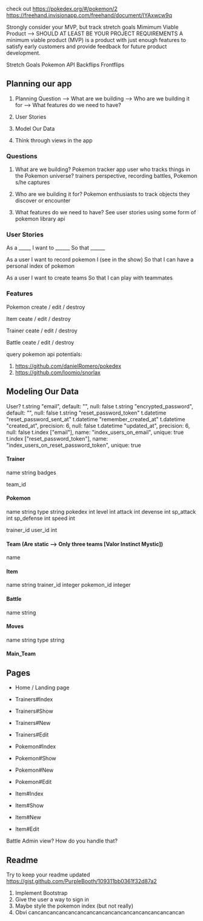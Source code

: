 check out https://pokedex.org/#/pokemon/2
https://freehand.invisionapp.com/freehand/document/IYAxwcw9q

Strongly consider your MVP, but track stretch goals
Mimimum Viable Product --> SHOULD AT LEAST BE YOUR PROJECT REQUIREMENTS
A minimum viable product (MVP) is a product with just enough features to satisfy early customers and provide feedback for future product development.

Stretch Goals
Pokemon API
Backflips
Frontflips

## Planning our app
1. Planning Question
  --> What are we building
  --> Who are we building it for
  --> What features do we need to have?

2. User Stories
3. Model Our Data
4. Think through views in the app

### Questions
1. What are we building?
  Pokemon tracker app
    user who tracks things in the Pokemon universe?
    trainers perspective, recording battles, Pokemon s/he captures

2. Who are we building it for?
  Pokemon enthusiasts to track objects they discover or encounter

3. What features do we need to have?
 See user stories 
 using some form of pokemon library api

### User Stories
As a _____
I want to ______
So that ______

As a user 
I want to record pokemon I (see in the show)
So that I can have a personal index of pokemon

As a user
I want to create teams
So that I can play with teammates

### Features
Pokemon
  create / edit / destroy

Item 
  ceate / edit / destroy

Trainer 
  ceate / edit / destroy 

Battle
  ceate / edit / destroy 


query pokemon api
potentials: 
1. https://github.com/danielRomero/pokedex
2. https://github.com/loomio/snorlax


## Modeling Our Data
User?
    t.string "email", default: "", null: false
    t.string "encrypted_password", default: "", null: false
    t.string "reset_password_token"
    t.datetime "reset_password_sent_at"
    t.datetime "remember_created_at"
    t.datetime "created_at", precision: 6, null: false
    t.datetime "updated_at", precision: 6, null: false
    t.index ["email"], name: "index_users_on_email", unique: true
    t.index ["reset_password_token"], name: "index_users_on_reset_password_token", unique: true


#### Trainer
name string
badges

team_id

#### Pokemon
name string
type string
pokedex int
level int
attack int
devense int
sp_attack int
sp_defense int
speed int

trainer_id
user_id int

#### Team (Are static --> Only three teams [Valor Instinct Mystic])
name

#### Item
name string
trainer_id integer
pokemon_id integer

#### Battle
name string

#### Moves
name string
type string

#### Main_Team

## Pages 
- Home / Landing page
- Trainers#Index
- Trainers#Show
- Trainers#New
- Trainers#Edit

- Pokemon#Index
- Pokemon#Show
- Pokemon#New
- Pokemon#Edit

- Item#Index
- Item#Show
- Item#New
- Item#Edit

Battle
Admin view? How do you handle that?


## Readme
Try to keep your readme updated 
https://gist.github.com/PurpleBooth/109311bb0361f32d87a2



1. Implement Bootstrap
2. Give the user a way to sign in
3. Maybe style the pokemon index (but not really)
4. Obvi cancancancancancancancancancancancancancancancancan
